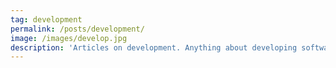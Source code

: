```yaml
---
tag: development
permalink: /posts/development/
image: /images/develop.jpg
description: 'Articles on development. Anything about developing software that I like to share with the world.'
---
```


